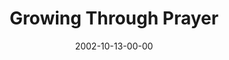 ---
layout: message
category: message
series: "The Art of Growth"
title: "Growing Through Prayer"
date: 2002-10-13-00-00
message_id: 260
audio: "http://s3.amazonaws.com/crossroadsaudiomessages/Growing%20Through%20Prayer.mp3"
audio-duration: "36:57"
explicit: false
---